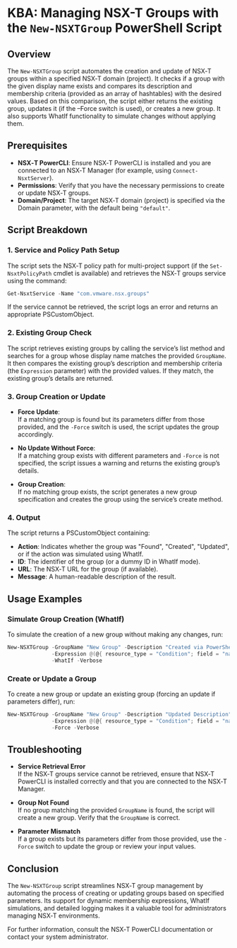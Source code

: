 # KBA: Managing NSX-T Groups with the `New-NSXTGroup` PowerShell Script

## Overview

The `New-NSXTGroup` script automates the creation and update of NSX‑T groups within a specified NSX‑T domain (project). It checks if a group with the given display name exists and compares its description and membership criteria (provided as an array of hashtables) with the desired values. Based on this comparison, the script either returns the existing group, updates it (if the –Force switch is used), or creates a new group. It also supports WhatIf functionality to simulate changes without applying them.

## Prerequisites

- **NSX‑T PowerCLI**: Ensure NSX‑T PowerCLI is installed and you are connected to an NSX‑T Manager (for example, using `Connect-NsxtServer`).
- **Permissions**: Verify that you have the necessary permissions to create or update NSX‑T groups.
- **Domain/Project**: The target NSX‑T domain (project) is specified via the Domain parameter, with the default being `"default"`.

## Script Breakdown

### 1. Service and Policy Path Setup

The script sets the NSX‑T policy path for multi-project support (if the `Set-NsxtPolicyPath` cmdlet is available) and retrieves the NSX‑T groups service using the command:

```powershell
Get-NsxtService -Name "com.vmware.nsx.groups"
```

If the service cannot be retrieved, the script logs an error and returns an appropriate PSCustomObject.

### 2. Existing Group Check

The script retrieves existing groups by calling the service’s list method and searches for a group whose display name matches the provided `GroupName`. It then compares the existing group’s description and membership criteria (the `Expression` parameter) with the provided values. If they match, the existing group’s details are returned.

### 3. Group Creation or Update

- **Force Update**:  
  If a matching group is found but its parameters differ from those provided, and the `-Force` switch is used, the script updates the group accordingly.
  
- **No Update Without Force**:  
  If a matching group exists with different parameters and `-Force` is not specified, the script issues a warning and returns the existing group’s details.
  
- **Group Creation**:  
  If no matching group exists, the script generates a new group specification and creates the group using the service’s create method.

### 4. Output

The script returns a PSCustomObject containing:
- **Action**: Indicates whether the group was "Found", "Created", "Updated", or if the action was simulated using WhatIf.
- **ID**: The identifier of the group (or a dummy ID in WhatIf mode).
- **URL**: The NSX‑T URL for the group (if available).
- **Message**: A human-readable description of the result.

## Usage Examples

### Simulate Group Creation (WhatIf)

To simulate the creation of a new group without making any changes, run:

```powershell
New-NSXTGroup -GroupName "New Group" -Description "Created via PowerShell" `
              -Expression @(@{ resource_type = "Condition"; field = "name"; operator = "CONTAINS"; value = "server" }) `
              -WhatIf -Verbose
```

### Create or Update a Group

To create a new group or update an existing group (forcing an update if parameters differ), run:

```powershell
New-NSXTGroup -GroupName "New Group" -Description "Updated Description" `
              -Expression @(@{ resource_type = "Condition"; field = "name"; operator = "CONTAINS"; value = "newValue" }) `
              -Force -Verbose
```

## Troubleshooting

- **Service Retrieval Error**  
  If the NSX‑T groups service cannot be retrieved, ensure that NSX‑T PowerCLI is installed correctly and that you are connected to the NSX‑T Manager.

- **Group Not Found**  
  If no group matching the provided `GroupName` is found, the script will create a new group. Verify that the `GroupName` is correct.

- **Parameter Mismatch**  
  If a group exists but its parameters differ from those provided, use the `-Force` switch to update the group or review your input values.

## Conclusion

The `New-NSXTGroup` script streamlines NSX‑T group management by automating the process of creating or updating groups based on specified parameters. Its support for dynamic membership expressions, WhatIf simulations, and detailed logging makes it a valuable tool for administrators managing NSX‑T environments.

For further information, consult the NSX‑T PowerCLI documentation or contact your system administrator.
```
